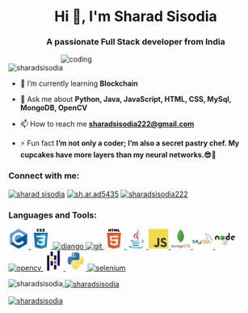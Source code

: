 <h1 align="center">Hi 👋, I'm Sharad Sisodia</h1>
<h3 align="center">A passionate Full Stack developer from India</h3>

<p align="left"> <img align="right" alt="coding" width="400" src="https://user-images.githubusercontent.com/69011963/137184767-79a13ec7-1bb3-4341-a6da-3a149c9c159a.gif"/> </p>

<p align="left"> <img src="https://komarev.com/ghpvc/?username=sharadsisodia&label=Profile%20views&color=0e75b6&style=flat" alt="sharadsisodia" /> </p>

- 🌱 I’m currently learning **Blockchain**

- 💬 Ask me about **Python, Java, JavaScript, HTML, CSS, MySql, MongoDB, OpenCV**

- 📫 How to reach me **sharadsisodia222@gmail.com**

- ⚡ Fun fact **I’m not only a coder; I’m also a secret pastry chef. My cupcakes have more layers than my neural networks.😎🤣**

<h3 align="left">Connect with me:</h3>
<p align="left">
<a href="https://linkedin.com/in/sharad-sisodia-4aa496284" target="blank"><img align="center" src="https://raw.githubusercontent.com/rahuldkjain/github-profile-readme-generator/master/src/images/icons/Social/linked-in-alt.svg" alt="sharad sisodia" height="30" width="40" /></a>
<a href="https://instagram.com/sh.ar.ad5435" target="blank"><img align="center" src="https://raw.githubusercontent.com/rahuldkjain/github-profile-readme-generator/master/src/images/icons/Social/instagram.svg" alt="sh.ar.ad5435" height="30" width="40" /></a>
<a href="https://www.leetcode.com/sharadsisodia222" target="blank"><img align="center" src="https://raw.githubusercontent.com/rahuldkjain/github-profile-readme-generator/master/src/images/icons/Social/leet-code.svg" alt="sharadsisodia222" height="30" width="40" /></a>
</p>

<h3 align="left">Languages and Tools:</h3>
<p align="left"> <a href="https://www.cprogramming.com/" target="_blank" rel="noreferrer"> <img src="https://raw.githubusercontent.com/devicons/devicon/master/icons/c/c-original.svg" alt="c" width="40" height="40"/> </a> <a href="https://www.w3schools.com/css/" target="_blank" rel="noreferrer"> <img src="https://raw.githubusercontent.com/devicons/devicon/master/icons/css3/css3-original-wordmark.svg" alt="css3" width="40" height="40"/> </a> <a href="https://www.djangoproject.com/" target="_blank" rel="noreferrer"> <img src="https://cdn.worldvectorlogo.com/logos/django.svg" alt="django" width="40" height="40"/> </a> <a href="https://git-scm.com/" target="_blank" rel="noreferrer"> <img src="https://www.vectorlogo.zone/logos/git-scm/git-scm-icon.svg" alt="git" width="40" height="40"/> </a> <a href="https://www.w3.org/html/" target="_blank" rel="noreferrer"> <img src="https://raw.githubusercontent.com/devicons/devicon/master/icons/html5/html5-original-wordmark.svg" alt="html5" width="40" height="40"/> </a> <a href="https://www.java.com" target="_blank" rel="noreferrer"> <img src="https://raw.githubusercontent.com/devicons/devicon/master/icons/java/java-original.svg" alt="java" width="40" height="40"/> </a> <a href="https://developer.mozilla.org/en-US/docs/Web/JavaScript" target="_blank" rel="noreferrer"> <img src="https://raw.githubusercontent.com/devicons/devicon/master/icons/javascript/javascript-original.svg" alt="javascript" width="40" height="40"/> </a> <a href="https://www.mongodb.com/" target="_blank" rel="noreferrer"> <img src="https://raw.githubusercontent.com/devicons/devicon/master/icons/mongodb/mongodb-original-wordmark.svg" alt="mongodb" width="40" height="40"/> </a> <a href="https://www.mysql.com/" target="_blank" rel="noreferrer"> <img src="https://raw.githubusercontent.com/devicons/devicon/master/icons/mysql/mysql-original-wordmark.svg" alt="mysql" width="40" height="40"/> </a> <a href="https://nodejs.org" target="_blank" rel="noreferrer"> <img src="https://raw.githubusercontent.com/devicons/devicon/master/icons/nodejs/nodejs-original-wordmark.svg" alt="nodejs" width="40" height="40"/> </a> <a href="https://opencv.org/" target="_blank" rel="noreferrer"> <img src="https://www.vectorlogo.zone/logos/opencv/opencv-icon.svg" alt="opencv" width="40" height="40"/> </a> <a href="https://pandas.pydata.org/" target="_blank" rel="noreferrer"> <img src="https://raw.githubusercontent.com/devicons/devicon/2ae2a900d2f041da66e950e4d48052658d850630/icons/pandas/pandas-original.svg" alt="pandas" width="40" height="40"/> </a> <a href="https://www.python.org" target="_blank" rel="noreferrer"> <img src="https://raw.githubusercontent.com/devicons/devicon/master/icons/python/python-original.svg" alt="python" width="40" height="40"/> </a> <a href="https://www.selenium.dev" target="_blank" rel="noreferrer"> <img src="https://raw.githubusercontent.com/detain/svg-logos/780f25886640cef088af994181646db2f6b1a3f8/svg/selenium-logo.svg" alt="selenium" width="40" height="40"/> </a> <a href="https://www.tensorflow.org" target="_blank" rel="noreferrer"> 

<p><img align="left" src="https://github-readme-stats.vercel.app/api/top-langs?username=sharadsisodia&show_icons=true&locale=en&layout=compact" alt="sharadsisodia" /></p>

<p>&nbsp;<img align="center" src="https://github-readme-stats.vercel.app/api?username=sharadsisodia&show_icons=true&locale=en" alt="sharadsisodia" /></p>

<p><img align="center" src="https://github-readme-streak-stats.herokuapp.com/?user=sharadsisodia&" alt="sharadsisodia" /></p>
